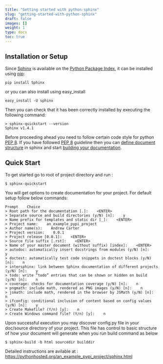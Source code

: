 ```yaml
---
title: "Getting started with python-sphinx"
slug: "getting-started-with-python-sphinx"
draft: false
images: []
weight: 1
type: docs
toc: true
---
```


## Installation or Setup
Since [Sphinx][1] is available on the [Python Package Index][2], it can be installed using [pip][3]:

    pip install Sphinx

or you can also install using easy_install

    easy_install -U sphinx

Then you can check that it has been correctly installed by executing the following command:

    > sphinx-quickstart --version
    Sphinx v1.4.1
    
Before proceeding ahead you need to follow certain code style for python [PEP 8][4]. If you have followed [PEP 8][4] guideline then you can [define document structure][5] in sphinx and start [building your documentation][6].


  [1]: http://www.sphinx-doc.org/en/stable/
  [2]: https://pypi.python.org/pypi/Sphinx
  [3]: https://pypi.python.org/pypi/pip
  [4]: https://www.python.org/dev/peps/pep-0008/
  [5]: http://www.sphinx-doc.org/en/stable/tutorial.html#defining-document-structure
  [6]: http://www.sphinx-doc.org/en/stable/tutorial.html#running-the-build

## Quick Start
To get started go to root of project directory and run :

    $ sphinx-quickstart
You will get options to create documentation for your project.
For default setup follow below commands:

    Prompt    Choice
    > Root path for the documentation [.]:    <ENTER>
    > Separate source and build directories (y/N) [n]:    y
    > Name prefix for templates and static dir [_]:    <ENTER>
    > Project name:    an_example_pypi_project
    > Author name(s):    Andrew Carter
    > Project version:    0.0.1
    > Project release [0.0.1]:    <ENTER>
    > Source file suffix [.rst]:    <ENTER>
    > Name of your master document (without suffix) [index]:    <ENTER>
    > autodoc: automatically insert docstrings from modules (y/N) [n]:    y
    > doctest: automatically test code snippets in doctest blocks (y/N) [n]:    n
    > intersphinx: link between Sphinx documentation of different projects (y/N) [n]:    y
    > todo: write “todo” entries that can be shown or hidden on build (y/N) [n]:    n
    > coverage: checks for documentation coverage (y/N) [n]:    n
    > pngmath: include math, rendered as PNG images (y/N) [n]:    n
    > jsmath: include math, rendered in the browser by JSMath (y/N) [n]:    n
    > ifconfig: conditional inclusion of content based on config values (y/N) [n]:    y
    > Create Makefile? (Y/n) [y]:    n
    > Create Windows command file? (Y/n) [y]:    n
Upon successful execution you may discover config.py file in your doc/source directory of your project. This file has control to basic structure of how your document will generate when you run build command as below

`$ sphinx-build -b html sourcedir builddir`

Detailed instructions are avilable at : https://pythonhosted.org/an_example_pypi_project/sphinx.html

